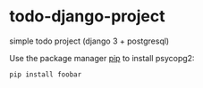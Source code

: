 # todo-django-project
simple todo project (django 3 + postgresql)

Use the package manager [pip](https://pip.pypa.io/en/stable/) to install psycopg2:

```bash
pip install foobar
```
